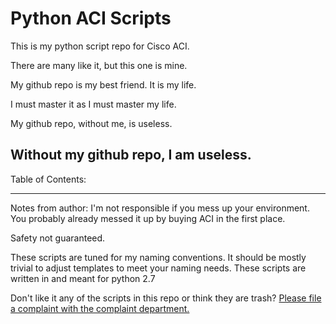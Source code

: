 # Python ACI Scripts
This is my python script repo for Cisco ACI.

There are many like it, but this one is mine. 

My github repo is my best friend. It is my life. 

I must master it as I must master my life. 

My github repo, without me, is useless. 

Without my github repo, I am useless. 
------------
Table of Contents:

------------
Notes from author:
I'm not responsible if you mess up your environment.  
You probably already messed it up by buying ACI in the first place.

Safety not guaranteed.

These scripts are tuned for my naming conventions.  It should be mostly trivial to adjust templates to meet your naming needs.
These scripts are written in and meant for python 2.7

Don't like it any of the scripts in this repo or think they are trash? 
[Please file a complaint with the complaint department.](https://bit.ly/IqT6zt)

